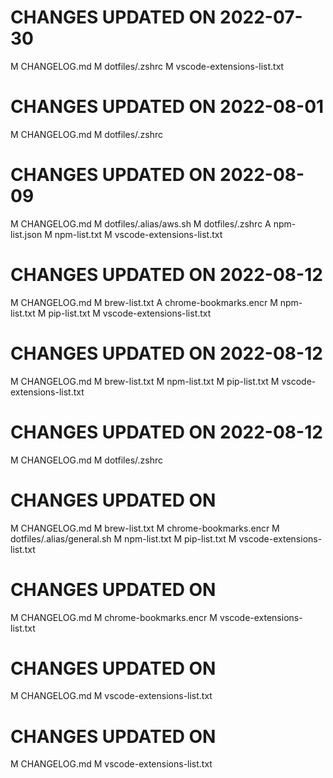 # CHANGES UPDATED ON 2022-07-30
M  CHANGELOG.md
M  dotfiles/.zshrc
M  vscode-extensions-list.txt
# CHANGES UPDATED ON 2022-08-01
M  CHANGELOG.md
M  dotfiles/.zshrc
# CHANGES UPDATED ON 2022-08-09
M  CHANGELOG.md
M  dotfiles/.alias/aws.sh
M  dotfiles/.zshrc
A  npm-list.json
M  npm-list.txt
M  vscode-extensions-list.txt
# CHANGES UPDATED ON 2022-08-12
M  CHANGELOG.md
M  brew-list.txt
A  chrome-bookmarks.encr
M  npm-list.txt
M  pip-list.txt
M  vscode-extensions-list.txt
# CHANGES UPDATED ON 2022-08-12
M  CHANGELOG.md
M  brew-list.txt
M  npm-list.txt
M  pip-list.txt
M  vscode-extensions-list.txt
# CHANGES UPDATED ON 2022-08-12
M  CHANGELOG.md
M  dotfiles/.zshrc
# CHANGES UPDATED ON 
M  CHANGELOG.md
M  brew-list.txt
M  chrome-bookmarks.encr
M  dotfiles/.alias/general.sh
M  npm-list.txt
M  pip-list.txt
M  vscode-extensions-list.txt
# CHANGES UPDATED ON 
M  CHANGELOG.md
M  chrome-bookmarks.encr
M  vscode-extensions-list.txt
# CHANGES UPDATED ON 
M  CHANGELOG.md
M  vscode-extensions-list.txt
# CHANGES UPDATED ON 
M  CHANGELOG.md
M  vscode-extensions-list.txt
